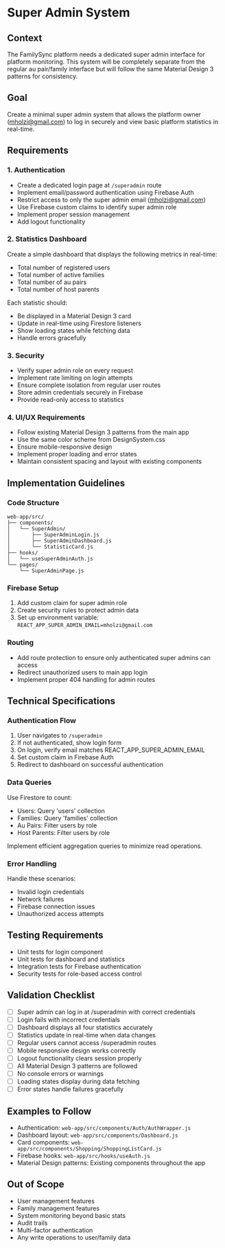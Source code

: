 # Super Admin System

## Context
The FamilySync platform needs a dedicated super admin interface for platform monitoring. This system will be completely separate from the regular au pair/family interface but will follow the same Material Design 3 patterns for consistency.

## Goal
Create a minimal super admin system that allows the platform owner (mholzi@gmail.com) to log in securely and view basic platform statistics in real-time.

## Requirements

### 1. Authentication
- Create a dedicated login page at `/superadmin` route
- Implement email/password authentication using Firebase Auth
- Restrict access to only the super admin email (mholzi@gmail.com)
- Use Firebase custom claims to identify super admin role
- Implement proper session management
- Add logout functionality

### 2. Statistics Dashboard
Create a simple dashboard that displays the following metrics in real-time:
- Total number of registered users
- Total number of active families  
- Total number of au pairs
- Total number of host parents

Each statistic should:
- Be displayed in a Material Design 3 card
- Update in real-time using Firestore listeners
- Show loading states while fetching data
- Handle errors gracefully

### 3. Security
- Verify super admin role on every request
- Implement rate limiting on login attempts
- Ensure complete isolation from regular user routes
- Store admin credentials securely in Firebase
- Provide read-only access to statistics

### 4. UI/UX Requirements
- Follow existing Material Design 3 patterns from the main app
- Use the same color scheme from DesignSystem.css
- Ensure mobile-responsive design
- Implement proper loading and error states
- Maintain consistent spacing and layout with existing components

## Implementation Guidelines

### Code Structure
```
web-app/src/
├── components/
│   └── SuperAdmin/
│       ├── SuperAdminLogin.js
│       ├── SuperAdminDashboard.js
│       └── StatisticCard.js
├── hooks/
│   └── useSuperAdminAuth.js
└── pages/
    └── SuperAdminPage.js
```

### Firebase Setup
1. Add custom claim for super admin role
2. Create security rules to protect admin data
3. Set up environment variable: `REACT_APP_SUPER_ADMIN_EMAIL=mholzi@gmail.com`

### Routing
- Add route protection to ensure only authenticated super admins can access
- Redirect unauthorized users to main app login
- Implement proper 404 handling for admin routes

## Technical Specifications

### Authentication Flow
1. User navigates to `/superadmin`
2. If not authenticated, show login form
3. On login, verify email matches REACT_APP_SUPER_ADMIN_EMAIL
4. Set custom claim in Firebase Auth
5. Redirect to dashboard on successful authentication

### Data Queries
Use Firestore to count:
- Users: Query 'users' collection
- Families: Query 'families' collection  
- Au Pairs: Filter users by role
- Host Parents: Filter users by role

Implement efficient aggregation queries to minimize read operations.

### Error Handling
Handle these scenarios:
- Invalid login credentials
- Network failures
- Firebase connection issues
- Unauthorized access attempts

## Testing Requirements
- Unit tests for login component
- Unit tests for dashboard and statistics
- Integration tests for Firebase authentication
- Security tests for role-based access control

## Validation Checklist
- [ ] Super admin can log in at /superadmin with correct credentials
- [ ] Login fails with incorrect credentials
- [ ] Dashboard displays all four statistics accurately
- [ ] Statistics update in real-time when data changes
- [ ] Regular users cannot access /superadmin routes
- [ ] Mobile responsive design works correctly
- [ ] Logout functionality clears session properly
- [ ] All Material Design 3 patterns are followed
- [ ] No console errors or warnings
- [ ] Loading states display during data fetching
- [ ] Error states handle failures gracefully

## Examples to Follow
- Authentication: `web-app/src/components/Auth/AuthWrapper.js`
- Dashboard layout: `web-app/src/components/Dashboard.js`
- Card components: `web-app/src/components/Shopping/ShoppingListCard.js`
- Firebase hooks: `web-app/src/hooks/useAuth.js`
- Material Design patterns: Existing components throughout the app

## Out of Scope
- User management features
- Family management features  
- System monitoring beyond basic stats
- Audit trails
- Multi-factor authentication
- Any write operations to user/family data